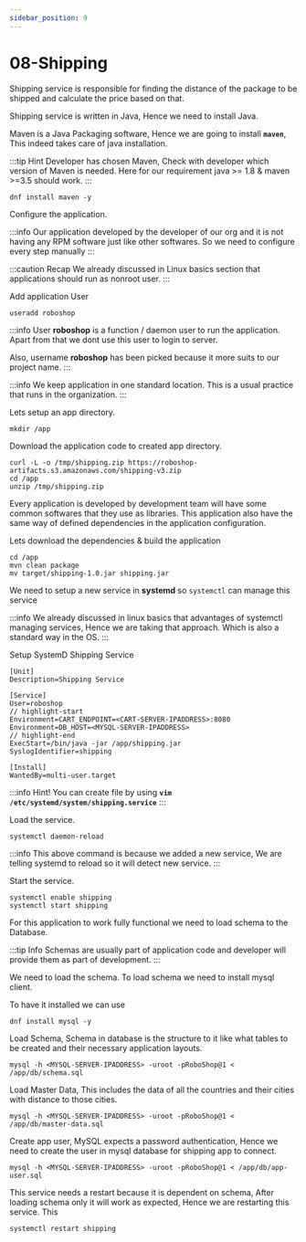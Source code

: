 ```yaml
---
sidebar_position: 9
---
```


# 08-Shipping

Shipping service is responsible for finding the distance of the package to be shipped and calculate the price based on that.

Shipping service is written in Java, Hence we need to install Java.

Maven is a Java Packaging software, Hence we are going to install **`maven`**, This indeed takes care of java installation. 

:::tip Hint
Developer has chosen Maven, Check with developer which version of Maven is needed.
Here for our requirement java >= 1.8 & maven >=3.5 should work.
:::

```shell 
dnf install maven -y
```

Configure the application.

:::info
Our application developed by the developer of our org and it is not having any RPM software just like other softwares. So we need to configure every step manually
:::

:::caution Recap
We already discussed in Linux basics section that applications should run as nonroot user.
:::

Add application User

```shell 
useradd roboshop
```

:::info
User **roboshop** is a function / daemon user to run the application. Apart from that we dont use this user to login to server.

Also, username **roboshop** has been picked because it more suits to our project name.
:::

:::info
We keep application in one standard location. This is a usual practice that runs in the organization.
:::

Lets setup an app directory.

```shell
mkdir /app 
```

Download the application code to created app directory.

```shell
curl -L -o /tmp/shipping.zip https://roboshop-artifacts.s3.amazonaws.com/shipping-v3.zip 
cd /app 
unzip /tmp/shipping.zip
```

Every application is developed by development team will have some common softwares that they use as libraries. This application also have the same way of defined dependencies in the application configuration.

Lets download the dependencies & build the application

```shell 
cd /app 
mvn clean package 
mv target/shipping-1.0.jar shipping.jar 
```

We need to setup a new service in **systemd** so `systemctl` can manage this service

:::info
We already discussed in linux basics that advantages of systemctl managing services, Hence we are taking that approach. Which is also a standard way in the OS.
:::


Setup SystemD Shipping Service

```unit file (systemd) title=/etc/systemd/system/shipping.service
[Unit]
Description=Shipping Service

[Service]
User=roboshop
// highlight-start
Environment=CART_ENDPOINT=<CART-SERVER-IPADDRESS>:8080
Environment=DB_HOST=<MYSQL-SERVER-IPADDRESS>
// highlight-end
ExecStart=/bin/java -jar /app/shipping.jar
SyslogIdentifier=shipping

[Install]
WantedBy=multi-user.target

```

:::info
Hint! You can create file by using **`vim /etc/systemd/system/shipping.service`**
:::

Load the service.

```shell 
systemctl daemon-reload
```

:::info
This above command is because we added a new service, We are telling systemd to reload so it will detect new service.
:::

Start the service.

```shell 
systemctl enable shipping 
systemctl start shipping
```

For this application to work fully functional we need to load schema to the Database.

:::tip Info
Schemas are usually part of application code and developer will provide them as part of development.
:::

We need to load the schema. To load schema we need to install mysql client.

To have it installed we can use

```shell
dnf install mysql -y 
```

Load Schema, Schema in database is the structure to it like what tables to be created and their necessary application layouts.

```shell 
mysql -h <MYSQL-SERVER-IPADDRESS> -uroot -pRoboShop@1 < /app/db/schema.sql
```

Load Master Data, This includes the data of all the countries and their cities with distance to those cities.

```shell 
mysql -h <MYSQL-SERVER-IPADDRESS> -uroot -pRoboShop@1 < /app/db/master-data.sql
```

Create app user, MySQL expects a password authentication, Hence we need to create the user in mysql database for shipping app to connect.

```shell 
mysql -h <MYSQL-SERVER-IPADDRESS> -uroot -pRoboShop@1 < /app/db/app-user.sql 
```

This service needs a restart because it is dependent on schema, After loading schema only it will work as expected, Hence we are restarting this service. This

```shell 
systemctl restart shipping
```


